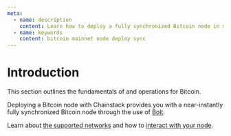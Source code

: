 ```yaml
---
meta:
  - name: description
    content: Learn how to deploy a fully synchronized Bitcoin node in minutes and interact with the node.
  - name: keywords
    content: bitcoin mainnet node deploy sync
---
```


# Introduction

This section outlines the fundamentals of and operations for Bitcoin.

Deploying a Bitcoin node with Chainstack provides you with a near-instantly fully synchronized Bitcoin node through the use of [Bolt](/glossary/bolt).

Learn about [the supported networks](/operations/bitcoin/networks) and how to [interact with your node](/operations/bitcoin/tools).